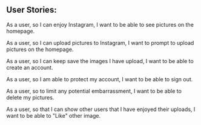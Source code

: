 ## User Stories:

As a user,
so I can enjoy Instagram,
I want to be able to see pictures on the homepage.

As a user,
so I can upload pictures to Instagram,
I want to prompt to upload pictures on the homepage.

As a user,
so I can keep save the images I have upload,
I want to be able to create an account.

As a user,
so I am able to protect my account,
I want to be able to sign out.

As a user,
so to limit any potential embarrassment,
I want to be able to delete my pictures.

As a user,
so that I can show other users that I have enjoyed their uploads,
I want to be able to "Like" other image.
